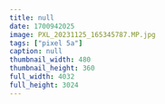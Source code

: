 ```yaml
---
title: null
date: 1700942025
image: PXL_20231125_165345787.MP.jpg
tags: ["pixel 5a"]
caption: null
thumbnail_width: 480
thumbnail_height: 360
full_width: 4032
full_height: 3024
---
```

